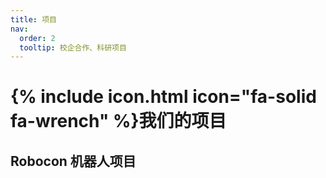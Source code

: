 ```yaml
---
title: 项目
nav:
  order: 2
  tooltip: 校企合作、科研项目
---
```


# {% include icon.html icon="fa-solid fa-wrench" %}我们的项目

## Robocon 机器人项目

<!-- {% capture text %}
自适应底盘设计：适应多种地形运动，避免轮子悬空空转导致功率浪费；

三摩擦轮设计：能够实现20m吊射42mm大弹丸打击大装甲板大小模块，命中率60%；实现自动瞄准打击7-8m旋转装甲板；

超级电容：四开关buck-boost 能实现300W稳定放电；

软件控制已实现功率控制、PID+跟踪微分器+前馈、利用弹道方程结合打击目标标定发射机构参数；

视觉部分实现YOLO v8关键点检测、PNP位姿解算。

{% endcapture %}

{%
  include feature.html
  image="images/projects/rm/1.png"
  link="projects"
  title="英雄机器人"
  flip=false
  style="bare"
  text=text
  height="40%"
%} -->